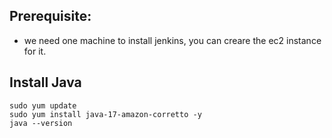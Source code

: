 ## Prerequisite:
- we need one machine to install jenkins, you can creare the ec2 instance for it.

## Install Java
```
sudo yum update
sudo yum install java-17-amazon-corretto -y
java --version
```

## 
